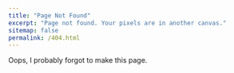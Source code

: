 ```yaml
---
title: "Page Not Found"
excerpt: "Page not found. Your pixels are in another canvas."
sitemap: false
permalink: /404.html
---
```


Oops, I probably forgot to make this page.

<script type="text/javascript">
  var GOOG_FIXURL_LANG = 'en';
  var GOOG_FIXURL_SITE = '{{ site.url }}'
</script>
<script type="text/javascript"
  src="//linkhelp.clients.google.com/tbproxy/lh/wm/fixurl.js">
</script>
